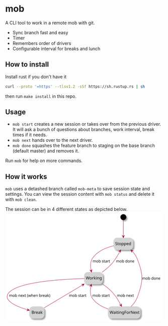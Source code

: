 # mob

A CLI tool to work in a remote mob with git.

* Sync branch fast and easy
* Timer
* Remembers order of drivers
* Configurable interval for breaks and lunch

## How to install
Install rust if you don't have it
```bash
curl --proto '=https' --tlsv1.2 -sSf https://sh.rustup.rs | sh
```

then run `make install` in this repo.


## Usage 
- `mob start` creates a new session or takes over from the
  previous driver. It will ask a bunch of questions about
  branches, work interval, break times if it needs.
- `mob next` hands over to the next driver.
- `mob done` squashes the feature branch to staging on the base branch
  (default master) and removes it.

Run `mob` for help on more commands.


## How it works
`mob` uses a detashed branch called `mob-meta` to save session
state and settings. You can view the session content with `mob
status` and delete it with `mob clean`.

The session can be in 4 different states as depicted below.
![mob states](state.svg)
